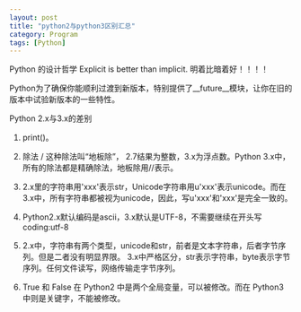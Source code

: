 ```yaml
---
layout: post
title: "python2与python3区别汇总"
category: Program
tags: [Python]
---
```


Python 的设计哲学 Explicit is better than implicit. 明着比暗着好！！！！

Python为了确保你能顺利过渡到新版本，特别提供了__future__模块，让你在旧的版本中试验新版本的一些特性。

Python 2.x与3.x的差别
1. print()。
2. 除法 / 这种除法叫“地板除”， 2.7结果为整数，3.x为浮点数。Python 3.x中，所有的除法都是精确除法，地板除用//表示。
3. 2.x里的字符串用'xxx'表示str，Unicode字符串用u'xxx'表示unicode。而在3.x中，所有字符串都被视为unicode，因此，写u'xxx'和'xxx'是完全一致的。
4. Python2.x默认编码是ascii，3.x默认是UTF-8，不需要继续在开头写coding:utf-8
5. 2.x中，字符串有两个类型，unicode和str，前者是文本字符串，后者字节序列。但是二者没有明显界限。
   3.x中严格区分，str表示字符串，byte表示字节序列。任何文件读写，网络传输走字节序列。

6. True 和 False 在 Python2 中是两个全局变量，可以被修改。而在 Python3 中则是关键字，不能被修改。